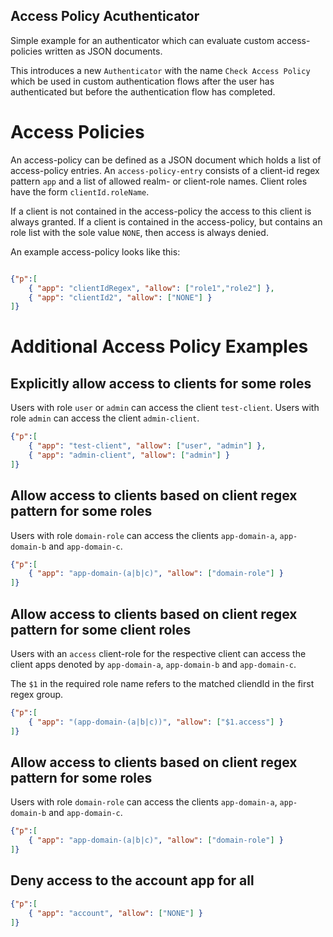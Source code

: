 Access Policy Acuthenticator
---

Simple example for an authenticator which can evaluate custom access-policies written as JSON documents.

This introduces a new `Authenticator` with the name `Check Access Policy` which be used in custom authentication flows
after the user has authenticated but before the authentication flow has completed. 

# Access Policies

An access-policy can be defined as a JSON document which holds a list of access-policy entries. 
An `access-policy-entry` consists of a client-id regex pattern `app` and a list of allowed realm- or client-role names.
Client roles have the form `clientId.roleName`. 

If a client is not contained in the access-policy the access to this client is always granted. 
If a client is contained in the access-policy, but contains an role list with the sole value `NONE`, then access is always denied.

An example access-policy looks like this:
```json

{"p":[
    { "app": "clientIdRegex", "allow": ["role1","role2"] },
    { "app": "clientId2", "allow": ["NONE"] }
]}
```

# Additional Access Policy Examples

## Explicitly allow access to clients for some roles

Users with role `user` or `admin` can access the client `test-client`.
Users with role `admin` can access the client `admin-client`.
```json
{"p":[
    { "app": "test-client", "allow": ["user", "admin"] },
    { "app": "admin-client", "allow": ["admin"] }
]}
```

## Allow access to clients based on client regex pattern for some roles

Users with role `domain-role` can access the clients `app-domain-a`, `app-domain-b` and `app-domain-c`.
```json
{"p":[
    { "app": "app-domain-(a|b|c)", "allow": ["domain-role"] }
]}
```

## Allow access to clients based on client regex pattern for some client roles

Users with an `access` client-role for the respective client can access the client apps denoted by `app-domain-a`, `app-domain-b` and `app-domain-c`.

The `$1` in the required role name refers to the matched cliendId in the first regex group.
```json
{"p":[
    { "app": "(app-domain-(a|b|c))", "allow": ["$1.access"] }
]}
```

## Allow access to clients based on client regex pattern for some roles

Users with role `domain-role` can access the clients `app-domain-a`, `app-domain-b` and `app-domain-c`.
```json
{"p":[
    { "app": "app-domain-(a|b|c)", "allow": ["domain-role"] }
]}
```    

## Deny access to the account app for all
```json
{"p":[
    { "app": "account", "allow": ["NONE"] }
]}
``` 